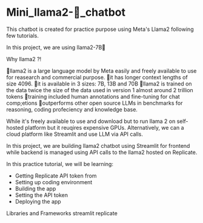 # Mini_llama2-🦙_chatbot
This chatbot is created for practice purpose using Meta's Llama2 following few tutorials.

In this project, we are using llama2-7B🦙

Why llama2 ?!

🦙llama2 is a large language model by Meta easily and freely available to use for reasearch and commercial purpose.
🦙it has longer context lengths of size 4096.
🦙it is available in 3 sizes: 7B, 13B and 70B
🦙llama2 is trained on the data twice the size of the data used in version 1 almost around 2 trillion tokens
🦙training included human annotations and fine-tuning for chat comp;etions
🦙outperforms other open source LLMs in benchmarks for reasoning, coding profeciency and knowledge base.

While it's freely available to use and download but to run llama 2 on self-hosted platform but it reuqires expensive GPUs.
Alternatively, we can a cloud platform like Streamlit and use LLM via API calls.

In this project, we are building llama2 chatbot using Streamlit for frontend while backend is managed using API calls to the llama2 hosted on Replicate.

In this practice tutorial, we will be learning:
- Getting Replicate API token from 
- Setting up coding environment
- Building the app
- Setting the API token
- Deploying the app

Libraries and Frameworks
streamlit
replicate
